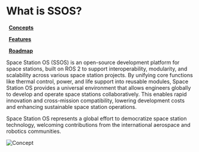 <!--
layout: default
title: What is SSOS?
nav_order: 2
-->

# What is SSOS?

**&nbsp;&nbsp;[Concepts](concepts.md)**

**&nbsp;&nbsp;[Features](features.md)**

**&nbsp;&nbsp;[Roadmap](roadmap.md)**

Space Station OS (SSOS) is an open-source development platform for space stations, built on ROS 2 to support interoperability, modularity, and scalability across various space station projects. By unifying core functions like thermal control, power, and life support into reusable modules, Space Station OS provides a universal environment that allows engineers globally to develop and operate space stations collaboratively. This enables rapid innovation and cross-mission compatibility, lowering development costs and enhancing sustainable space station operations.

Space Station OS represents a global effort to democratize space station technology, welcoming contributions from the international aerospace and robotics communities.

![Concept](https://github.com/user-attachments/assets/b6341303-975a-47e6-b617-598536f09c65)
